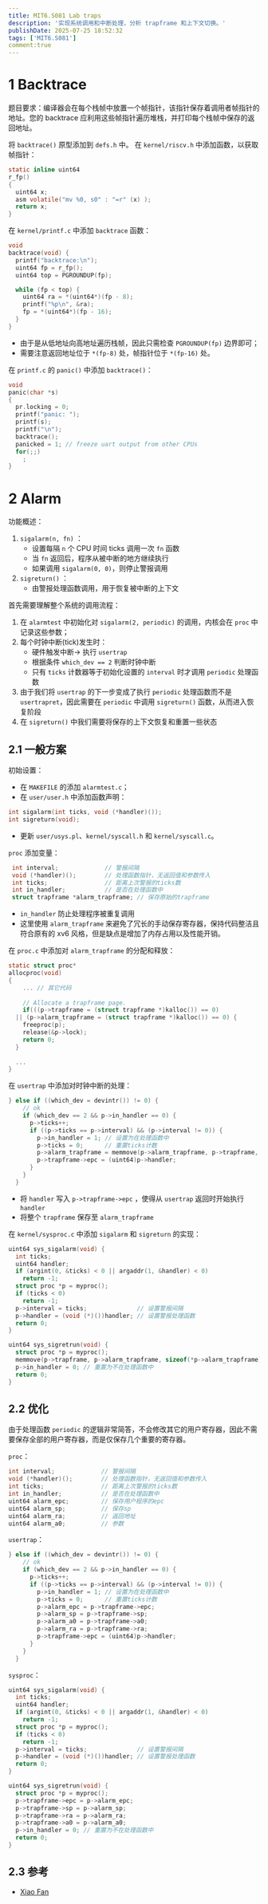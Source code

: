 ```yaml
---
title: MIT6.S081 Lab traps
description: '实现系统调用和中断处理，分析 trapframe 和上下文切换。'
publishDate: 2025-07-25 18:52:32
tags: ['MIT6.S081']
comment:true
---
```




# 1 Backtrace

题目要求：编译器会在每个栈帧中放置一个帧指针，该指针保存着调用者帧指针的地址。您的 backtrace 应利用这些帧指针遍历堆栈，并打印每个栈帧中保存的返回地址。

将 `backtrace()` 原型添加到 `defs.h` 中。
在 `kernel/riscv.h` 中添加函数，以获取帧指针：
```c
static inline uint64
r_fp()
{
  uint64 x;
  asm volatile("mv %0, s0" : "=r" (x) );
  return x;
}
```

在 `kernel/printf.c` 中添加 `backtrace` 函数：
```c
void
backtrace(void) {
  printf("backtrace:\n");
  uint64 fp = r_fp();
  uint64 top = PGROUNDUP(fp);

  while (fp < top) {
    uint64 ra = *(uint64*)(fp - 8);
    printf("%p\n", &ra);
    fp = *(uint64*)(fp - 16);
  }
}
```
- 由于是从低地址向高地址遍历栈帧，因此只需检查 `PGROUNDUP(fp)` 边界即可；
- 需要注意返回地址位于 `*(fp-8)` 处，帧指针位于 `*(fp-16)` 处。

在 `printf.c` 的 `panic()` 中添加 `backtrace()`：
```c
void
panic(char *s)
{
  pr.locking = 0;
  printf("panic: ");
  printf(s);
  printf("\n");
  backtrace();
  panicked = 1; // freeze uart output from other CPUs
  for(;;)
    ;
}
```


# 2 Alarm
功能概述：
1. `sigalarm(n, fn)` ：
    - 设置每隔 `n` 个 CPU 时间 ticks 调用一次 `fn` 函数
    - 当 `fn` 返回后，程序从被中断的地方继续执行
    - 如果调用 `sigalarm(0, 0)`，则停止警报调用
2. `sigreturn()` ：
    - 由警报处理函数调用，用于恢复被中断的上下文

首先需要理解整个系统的调用流程：
1. 在 `alarmtest` 中初始化对 `sigalarm(2, periodic)` 的调用，内核会在 `proc` 中记录这些参数；
2. 每个时钟中断(tick)发生时：
	- 硬件触发中断-> 执行 `usertrap`
	- 根据条件 `which_dev == 2` 判断时钟中断
	- 只有 `ticks` 计数器等于初始化设置的 `interval` 时才调用 `periodic` 处理函数
3. 由于我们将 `usertrap` 的下一步变成了执行 `periodic` 处理函数而不是 `usertrapret`，因此需要在 `periodic` 中调用 `sigreturn()` 函数，从而进入恢复阶段
4. 在 `sigreturn()` 中我们需要将保存的上下文恢复和重置一些状态

## 2.1 一般方案

初始设置：
- 在 `MAKEFILE` 的添加 `alarmtest.c`；
- 在 `user/user.h` 中添加函数声明：
```c
int sigalarm(int ticks, void (*handler)());
int sigreturn(void);
```
- 更新 `user/usys.pl`、`kernel/syscall.h` 和 `kernel/syscall.c`。

`proc` 添加变量：
```c
 int interval;             // 警报间隔
 void (*handler)();        // 处理函数指针，无返回值和参数传入
 int ticks;                // 距离上次警报的ticks数
 int in_handler;           // 是否在处理函数中
 struct trapframe *alarm_trapframe; // 保存原始的trapframe
```
- `in_handler` 防止处理程序被重复调用
- 这里使用 `alarm_trapframe` 来避免了冗长的手动保存寄存器，保持代码整洁且符合原有的 xv6 风格，但是缺点是增加了内存占用以及性能开销。


在 `proc.c` 中添加对 `alarm_trapframe` 的分配和释放：
```c
static struct proc*
allocproc(void)
{
	... // 其它代码
	
	// Allocate a trapframe page.
	if(((p->trapframe = (struct trapframe *)kalloc()) == 0) 
  || (p->alarm_trapframe = (struct trapframe *)kalloc()) == 0) {
    freeproc(p);
    release(&p->lock);
    return 0;
  }
  
  ...
}
```


在 `usertrap` 中添加对时钟中断的处理：
```c
} else if ((which_dev = devintr()) != 0) {
    // ok
    if (which_dev == 2 && p->in_handler == 0) {
      p->ticks++;
      if ((p->ticks == p->interval) && (p->interval != 0)) {
        p->in_handler = 1; // 设置为在处理函数中
        p->ticks = 0;      // 重置ticks计数
        p->alarm_trapframe = memmove(p->alarm_trapframe, p->trapframe, sizeof(*(p->trapframe)));
        p->trapframe->epc = (uint64)p->handler;
      }
    }
  }
```
- 将 `handler` 写入 `p->trapframe->epc` ，使得从 `usertrap` 返回时开始执行 `handler`
- 将整个 `trapframe` 保存至 `alarm_trapframe`


在 `kernel/sysproc.c` 中添加 `sigalarm` 和 `sigreturn` 的实现：
```c
uint64 sys_sigalarm(void) {
  int ticks;
  uint64 handler;
  if (argint(0, &ticks) < 0 || argaddr(1, &handler) < 0)
    return -1;
  struct proc *p = myproc();
  if (ticks < 0)
    return -1;
  p->interval = ticks;              // 设置警报间隔
  p->handler = (void (*)())handler; // 设置警报处理函数
  return 0;
}

uint64 sys_sigretrun(void) {
  struct proc *p = myproc();
  memmove(p->trapframe, p->alarm_trapframe, sizeof(*p->alarm_trapframe));
  p->in_handler = 0; // 重置为不在处理函数中
  return 0;
}
```


## 2.2 优化

由于处理函数 `periodic` 的逻辑非常简答，不会修改其它的用户寄存器，因此不需要保存全部的用户寄存器，而是仅保存几个重要的寄存器。

`proc`：
```c
int interval;             // 警报间隔
void (*handler)();        // 处理函数指针，无返回值和参数传入
int ticks;                // 距离上次警报的ticks数
int in_handler;           // 是否在处理函数中
uint64 alarm_epc;         // 保存用户程序的epc
uint64 alarm_sp;          // 保存sp
uint64 alarm_ra;          // 返回地址
uint64 alarm_a0;          // 参数
```

`usertrap`：
```c
} else if ((which_dev = devintr()) != 0) {
    // ok
    if (which_dev == 2 && p->in_handler == 0) {
      p->ticks++;
      if ((p->ticks == p->interval) && (p->interval != 0)) {
        p->in_handler = 1; // 设置为在处理函数中
        p->ticks = 0;      // 重置ticks计数
        p->alarm_epc = p->trapframe->epc;
        p->alarm_sp = p->trapframe->sp;
        p->alarm_a0 = p->trapframe->a0;
        p->alarm_ra = p->trapframe->ra;
        p->trapframe->epc = (uint64)p->handler;
      }
    }
  }
```

`sysproc`：

```c
uint64 sys_sigalarm(void) {
  int ticks;
  uint64 handler;
  if (argint(0, &ticks) < 0 || argaddr(1, &handler) < 0)
    return -1;
  struct proc *p = myproc();
  if (ticks < 0)
    return -1;
  p->interval = ticks;              // 设置警报间隔
  p->handler = (void (*)())handler; // 设置警报处理函数
  return 0;
}

uint64 sys_sigretrun(void) {
  struct proc *p = myproc();
  p->trapframe->epc = p->alarm_epc;
  p->trapframe->sp = p->alarm_sp;
  p->trapframe->ra = p->alarm_ra;
  p->trapframe->a0 = p->alarm_a0;
  p->in_handler = 0; // 重置为不在处理函数中
  return 0;
}
```



## 2.3 参考

- [Xiao Fan](https://fanxiao.tech/posts/2021-03-02-mit-6s081-notes/#55-lab-4-traps)
